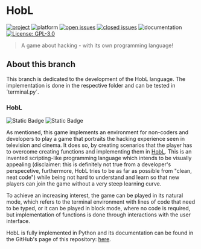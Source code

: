 # HobL
[![project](https://img.shields.io/badge/Project-HOB_developing-cyan?logo=github&link=https%3A%2F%2Fgithub.com%2Fusers%2F3rdPix%2Fprojects%2F3)](https://github.com/users/3rdPix/projects/3)
![platform](https://img.shields.io/badge/Windows_platform-blue?logo=windows&logoColor=white&link=https%3A%2F%2Fgithub.com%2Fusers%2F3rdPix%2Fprojects%2F3)
[![open issues](https://img.shields.io/github/issues/3rdPix/HOB_Game.svg)](https://github.com/3rdPix/HOB_Game/issues)
[![closed issues](https://img.shields.io/github/issues-closed/3rdPix/HOB_Game.svg)](https://github.com/3rdPix/HOB_Game/issues)
![documentation](https://img.shields.io/badge/Documentation-incomplete-red)
[![License: GPL-3.0](https://img.shields.io/badge/License-GPL--3.0-lightgrey.svg)](https://www.gnu.org/licenses/gpl-3.0.en.html#license-text)


> A game about hacking - with its own programming language!

## About this branch

This branch is dedicated to the development of the HobL language. The implementation is done in the respective folder and can be tested in ´terminal.py´.

### HobL
![Static Badge](https://img.shields.io/badge/Documentation-complete-blue)
![Static Badge](https://img.shields.io/badge/Version-0.1.0-purple)

As mentioned, this game implements an environment for non-coders and developers to play a game that portraits the hacking experience seen in television and cinema. It does so, by creating scenarios that the player has to overcome creating functions and implementing them in [HobL](https://3rdpix.github.io/HOB_Game/). This is an invented scripting-like programming language which intends to be visually appealing (disclaimer: this is definitely not true from a developer's perspecetive, furthermore, HobL tries to be as far as possible from "clean, neat code") while being not hard to understand and learn so that new players can join the game without a very steep learning curve.

To achieve an increasing interest, the game can be played in its natural mode, which refers to the terminal environment with lines of code that need to be typed, or it can be played in block mode, where no code is required, but implementation of functions is done through interactions with the user interface.

HobL is fully implemented in Python and its documentation can be found in the GitHub's page of this repository: [here](https://3rdpix.github.io/HOB_Game/).

